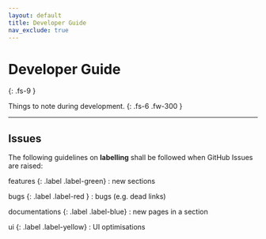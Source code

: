 ```yaml
---
layout: default
title: Developer Guide
nav_exclude: true
---
```


# Developer Guide
{: .fs-9 }

Things to note during development.
{: .fs-6 .fw-300 }

---

## Issues

The following guidelines on **labelling** shall be followed when GitHub Issues are raised:

features
{: .label .label-green}
: new sections

bugs
{: .label .label-red }
: bugs (e.g. dead links)

documentations
{: .label .label-blue}
: new pages in a section

ui
{: .label .label-yellow}
: UI optimisations
